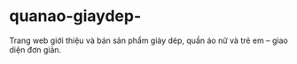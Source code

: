 # quanao-giaydep-
Trang web giới thiệu và bán sản phẩm giày dép, quần áo nữ và trẻ em – giao diện đơn giản.

